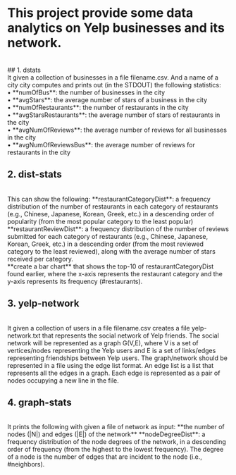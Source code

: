 # This project provide some data analytics on Yelp businesses and its network.
<br>
## 1. dstats
<br>
It given a collection of businesses in a file filename.csv.
And a name of a city city computes and prints out (in the STDOUT) the following statistics:
<br>• **numOfBus**: the number of businesses in the city
<br>• **avgStars**: the average number of stars of a business in the city
<br>• **numOfRestaurants**: the number of restaurants in the city
<br>• **avgStarsRestaurants**: the average number of stars of restaurants in the city
<br>• **avgNumOfReviews**: the average number of reviews for all businesses in the city
<br>• **avgNumOfReviewsBus**: the average number of reviews for restaurants in the city

## 2. dist-stats
<br>
This can show the following:
**restaurantCategoryDist**: a frequency distribution of the number of restaurants in each category of restaurants (e.g., Chinese, Japanese, Korean, Greek, etc.) in a descending order of popularity (from the most popular category to the least popular) <br>
**restaurantReviewDist**: a frequency distribution of the number of reviews submitted for each category of restaurants (e.g., Chinese, Japanese, Korean, Greek, etc.) in a descending order (from the most reviewed category to the least reviewed), along with the average number of stars received per category. <br>
**create a bar chart** that shows the top-10 of restaurantCategoryDist found earlier, where the x-axis represents the restaurant category and the y-axis represents its frequency (#restaurants).

## 3. yelp-network
<br>
It given a collection of users in a file filename.csv creates a file yelp-network.txt that represents the social network of Yelp friends. The social network will be represented as a graph G(V,E), where V is a set of vertices/nodes representing the Yelp users and E is a set of links/edges representing friendships between Yelp users. The graph/network should be represented in a file using the edge list format. An edge list is a list that represents all the edges in a graph. Each edge is represented as a pair of nodes occupying a new line in the file.

## 4. graph-stats
<br>
It prints the following with given a file of network as input:
**the number of nodes (|N|) and edges (|E|) of the network**
**nodeDegreeDist**: a frequency distribution of the node degrees of the network, in a descending order of frequency (from the highest to the lowest frequency). The degree of a node is the number of edges that are incident to the node (i.e., #neighbors). 
